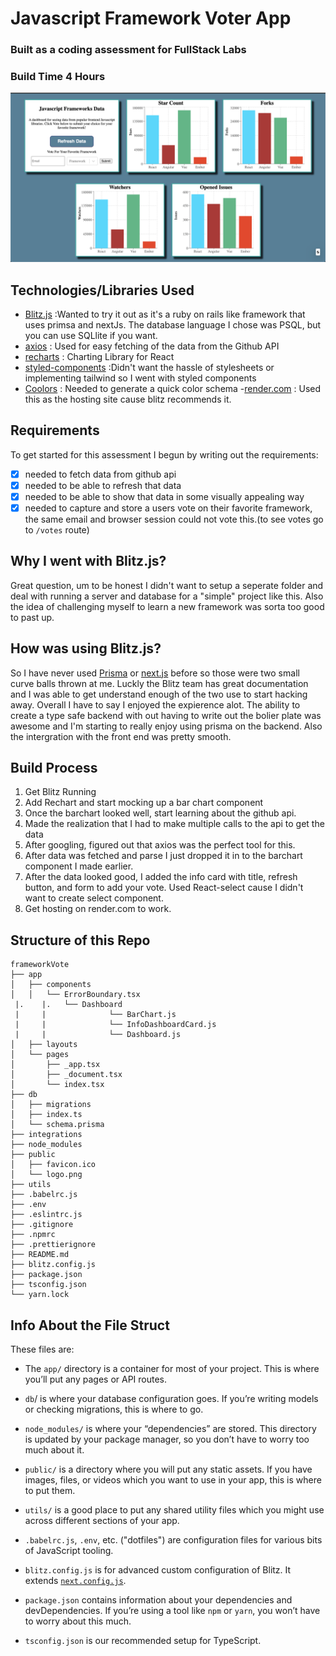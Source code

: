 # Javascript Framework Voter App

### Built as a coding assessment for FullStack Labs

### Build Time 4 Hours

[![Screenshot of the final build](https://github.com/SebastianKurp/FrameworkVoter/blob/master/githubReadMePhoto.png "Screenshot of the final build")](http://https://github.com/SebastianKurp/FrameworkVoter/blob/master/githubReadMePhoto.png "Screenshot of the final build")

## Technologies/Libraries Used

- [Blitz.js](https://blitzjs.com/) :Wanted to try it out as it's a ruby on rails like framework that uses primsa and nextJs. The database language I chose was PSQL, but you can use SQLlite if you want.
- [axios](https://github.com/axios/axios) : Used for easy fetching of the data from the Github API
- [recharts](https://recharts.org/en-US/) : Charting Library for React
- [styled-components](https://styled-components.com/) :Didn't want the hassle of stylesheets or implementing tailwind so I went with styled components
- [Coolors](https://coolors.co/092327-0b5351-00a9a5-4e8098-90c2e7) : Needed to generate a quick color schema -[render.com]() : Used this as the hosting site cause blitz recommends it.

## Requirements

To get started for this assessment I begun by writing out the requirements:

- [x] needed to fetch data from github api
- [x] needed to be able to refresh that data
- [x] needed to be able to show that data in some visually appealing way
- [x] needed to capture and store a users vote on their favorite framework, the same email and browser session could not vote this.(to see votes go to `/votes` route)

## Why I went with Blitz.js?

Great question, um to be honest I didn't want to setup a seperate folder and deal with running a server and database for a "simple" project like this. Also the idea of challenging myself to learn a new framework was sorta too good to past up.

## How was using Blitz.js?

So I have never used [Prisma](https://www.prisma.io/) or [next.js](https://nextjs.org/) before so those were two small curve balls thrown at me. Luckly the Blitz team has great documentation and I was able to get understand enough of the two use to start hacking away. Overall I have to say I enjoyed the expierence alot. The ability to create a type safe backend with out having to write out the bolier plate was awesome and I'm starting to really enjoy using prisma on the backend. Also the intergration with the front end was pretty smooth.

## Build Process

1. Get Blitz Running
2. Add Rechart and start mocking up a bar chart component
3. Once the barchart looked well, start learning about the github api.
4. Made the realization that I had to make multiple calls to the api to get the data
5. After googling, figured out that axios was the perfect tool for this.
6. After data was fetched and parse I just dropped it in to the barchart component I made earlier.
7. After the data looked good, I added the info card with title, refresh button, and form to add your vote. Used React-select cause I didn't want to create select component.
8. Get hosting on render.com to work.

## Structure of this Repo

```
frameworkVote
├── app
│   ├── components
│   │   └── ErrorBoundary.tsx
 |.    |.   └── Dashboard
 |     |              └── BarChart.js
 |     |              └── InfoDashboardCard.js
 |     |              └── Dashboard.js
│   ├── layouts
│   └── pages
│       ├── _app.tsx
│       ├── _document.tsx
│       └── index.tsx
├── db
│   ├── migrations
│   ├── index.ts
│   └── schema.prisma
├── integrations
├── node_modules
├── public
│   ├── favicon.ico
│   └── logo.png
├── utils
├── .babelrc.js
├── .env
├── .eslintrc.js
├── .gitignore
├── .npmrc
├── .prettierignore
├── README.md
├── blitz.config.js
├── package.json
├── tsconfig.json
└── yarn.lock
```

## Info About the File Struct

These files are:

- The `app/` directory is a container for most of your project. This is where you’ll put any pages or API routes.

- `db`/ is where your database configuration goes. If you’re writing models or checking migrations, this is where to go.

- `node_modules/` is where your “dependencies” are stored. This directory is updated by your package manager, so you don’t have to worry too much about it.

- `public/` is a directory where you will put any static assets. If you have images, files, or videos which you want to use in your app, this is where to put them.

- `utils/` is a good place to put any shared utility files which you might use across different sections of your app.

- `.babelrc.js`, `.env`, etc. ("dotfiles") are configuration files for various bits of JavaScript tooling.

- `blitz.config.js` is for advanced custom configuration of Blitz. It extends [`next.config.js`](https://nextjs.org/docs/api-reference/next.config.js/introduction).

- `package.json` contains information about your dependencies and devDependencies. If you’re using a tool like `npm` or `yarn`, you won’t have to worry about this much.

- `tsconfig.json` is our recommended setup for TypeScript.
